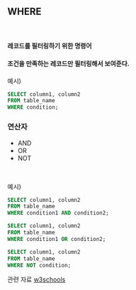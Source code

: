 ## WHERE
<br>

#### 레코드를 필터링하기 위한 명령어
#### 조건을 만족하는 레코드만 필터링해서 보여준다.

예시)
```sql
SELECT column1, column2
FROM table_name
WHERE condition;
```

### 연산자
* AND
* OR
* NOT
<br>

예시)
```sql
SELECT column1, column2
FROM table_name
WHERE condition1 AND condition2;
```

```sql
SELECT column1, column2
FROM table_name
WHERE condition1 OR condition2;
```

```sql
SELECT column1, column2
FROM table_name
WHERE NOT condition;
```

관련 자료
[w3schools](https://www.w3schools.com/sql/sql_where.asp)